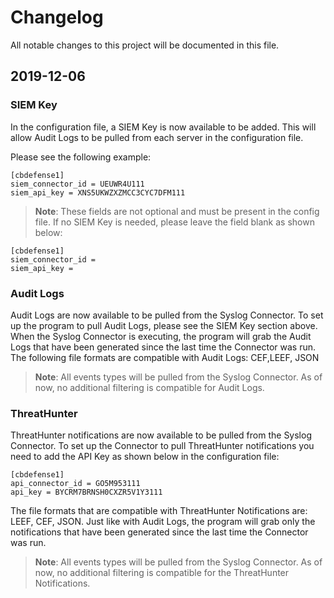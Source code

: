 # Changelog
All notable changes to this project will be documented in this file.


## 2019-12-06

### SIEM Key

In the configuration file, a SIEM Key is now available to be added. This will allow Audit Logs to be pulled from each 
server in the configuration file. 

Please see the following example:

    [cbdefense1]
    siem_connector_id = UEUWR4U111
    siem_api_key = XNS5UKWZXZMCC3CYC7DFM111

> **Note**: These fields are not optional and must be present in the config file. If no SIEM Key is needed, please 
leave the field blank as shown below:

    [cbdefense1]
    siem_connector_id =
    siem_api_key = 


### Audit Logs

Audit Logs are now available to be pulled from the Syslog Connector. To set up the program to pull Audit Logs, please 
see the SIEM Key section above. When the Syslog Connector is executing, the program will grab the Audit Logs that have 
been generated since the last time the Connector was run. The following file formats are compatible with Audit Logs: 
CEF,LEEF, JSON

> **Note**: All events types will be pulled from the Syslog Connector. As of now, no additional filtering is 
compatible for Audit Logs.


### ThreatHunter

ThreatHunter notifications are now available to be pulled from the Syslog Connector. To set up the Connector to pull 
ThreatHunter notifications you need to add the API Key as shown below in the configuration file: 

    [cbdefense1]
    api_connector_id = GO5M953111
    api_key = BYCRM7BRNSH0CXZR5V1Y3111

The file formats that are compatible with ThreatHunter Notifications are: LEEF, CEF, JSON. Just like with Audit Logs, the 
program will grab only the notifications that have been generated since the last time the Connector was run. 

> **Note**: All events types will be pulled from the Syslog Connector. As of now, no additional filtering is 
compatible for the ThreatHunter Notifications.




